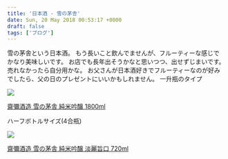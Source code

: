 ```yaml
---
title: '日本酒 - 雪の茅舎'
date: Sun, 20 May 2018 00:53:17 +0000
draft: false
tags: ['ブログ']
---
```


雪の茅舎という日本酒。 もう長いこと飲んでませんが、フルーティーな感じでかなり美味しいです。 お店でも長年出そうかなと思いつつ、出せずじまいです。売れなかったら自分用かな。 お父さんが日本酒好きでフルーティーなのが好みでしたら、父の日のプレゼントにいいかもしれません。 一升瓶のタイプ

[![](https://hbb.afl.rakuten.co.jp/hgb/16b1d20b.b6f6d03f.16b1d20c.1b40a1ff/?me_id=1237857&item_id=10004637&m=https%3A%2F%2Fthumbnail.image.rakuten.co.jp%2F%400_mall%2Fakitatokusan%2Fcabinet%2F02832023%2Fimgrc0066104047.jpg%3F_ex%3D80x80&pc=https%3A%2F%2Fthumbnail.image.rakuten.co.jp%2F%400_mall%2Fakitatokusan%2Fcabinet%2F02832023%2Fimgrc0066104047.jpg%3F_ex%3D300x300&s=300x300&t=picttext)](https://hb.afl.rakuten.co.jp/hgc/16b1d20b.b6f6d03f.16b1d20c.1b40a1ff/?pc=https%3A%2F%2Fitem.rakuten.co.jp%2Fakitatokusan%2F10004637%2F&m=http%3A%2F%2Fm.rakuten.co.jp%2Fakitatokusan%2Fi%2F10004637%2F&link_type=picttext&ut=eyJwYWdlIjoiaXRlbSIsInR5cGUiOiJwaWN0dGV4dCIsInNpemUiOiIzMDB4MzAwIiwibmFtIjoxLCJuYW1wIjoiZG93biIsImNvbSI6MSwiY29tcCI6ImRvd24iLCJwcmljZSI6MCwiYm9yIjoxLCJjb2wiOjB9)

[齋彌酒造 雪の茅舎 純米吟醸 1800ml](https://hb.afl.rakuten.co.jp/hgc/16b1d20b.b6f6d03f.16b1d20c.1b40a1ff/?pc=https%3A%2F%2Fitem.rakuten.co.jp%2Fakitatokusan%2F10004637%2F&m=http%3A%2F%2Fm.rakuten.co.jp%2Fakitatokusan%2Fi%2F10004637%2F&link_type=picttext&ut=eyJwYWdlIjoiaXRlbSIsInR5cGUiOiJwaWN0dGV4dCIsInNpemUiOiIzMDB4MzAwIiwibmFtIjoxLCJuYW1wIjoiZG93biIsImNvbSI6MSwiY29tcCI6ImRvd24iLCJwcmljZSI6MCwiYm9yIjoxLCJjb2wiOjB9)

  

ハーフボトルサイズ(4合瓶)

[![](https://hbb.afl.rakuten.co.jp/hgb/16b1d20b.b6f6d03f.16b1d20c.1b40a1ff/?me_id=1237857&item_id=10002063&m=https%3A%2F%2Fthumbnail.image.rakuten.co.jp%2F%400_mall%2Fakitatokusan%2Fcabinet%2Fimg56914247.jpg%3F_ex%3D80x80&pc=https%3A%2F%2Fthumbnail.image.rakuten.co.jp%2F%400_mall%2Fakitatokusan%2Fcabinet%2Fimg56914247.jpg%3F_ex%3D300x300&s=300x300&t=picttext)](https://hb.afl.rakuten.co.jp/hgc/16b1d20b.b6f6d03f.16b1d20c.1b40a1ff/?pc=https%3A%2F%2Fitem.rakuten.co.jp%2Fakitatokusan%2F10002063%2F&m=http%3A%2F%2Fm.rakuten.co.jp%2Fakitatokusan%2Fi%2F10002063%2F&link_type=picttext&ut=eyJwYWdlIjoiaXRlbSIsInR5cGUiOiJwaWN0dGV4dCIsInNpemUiOiIzMDB4MzAwIiwibmFtIjoxLCJuYW1wIjoiZG93biIsImNvbSI6MSwiY29tcCI6ImRvd24iLCJwcmljZSI6MCwiYm9yIjoxLCJjb2wiOjB9)

[齋彌酒造 雪の茅舎 純米吟醸 淡麗旨口 720ml](https://hb.afl.rakuten.co.jp/hgc/16b1d20b.b6f6d03f.16b1d20c.1b40a1ff/?pc=https%3A%2F%2Fitem.rakuten.co.jp%2Fakitatokusan%2F10002063%2F&m=http%3A%2F%2Fm.rakuten.co.jp%2Fakitatokusan%2Fi%2F10002063%2F&link_type=picttext&ut=eyJwYWdlIjoiaXRlbSIsInR5cGUiOiJwaWN0dGV4dCIsInNpemUiOiIzMDB4MzAwIiwibmFtIjoxLCJuYW1wIjoiZG93biIsImNvbSI6MSwiY29tcCI6ImRvd24iLCJwcmljZSI6MCwiYm9yIjoxLCJjb2wiOjB9)